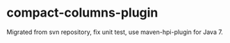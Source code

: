 compact-columns-plugin
======================

Migrated from svn repository, fix unit test, use maven-hpi-plugin for Java 7.
